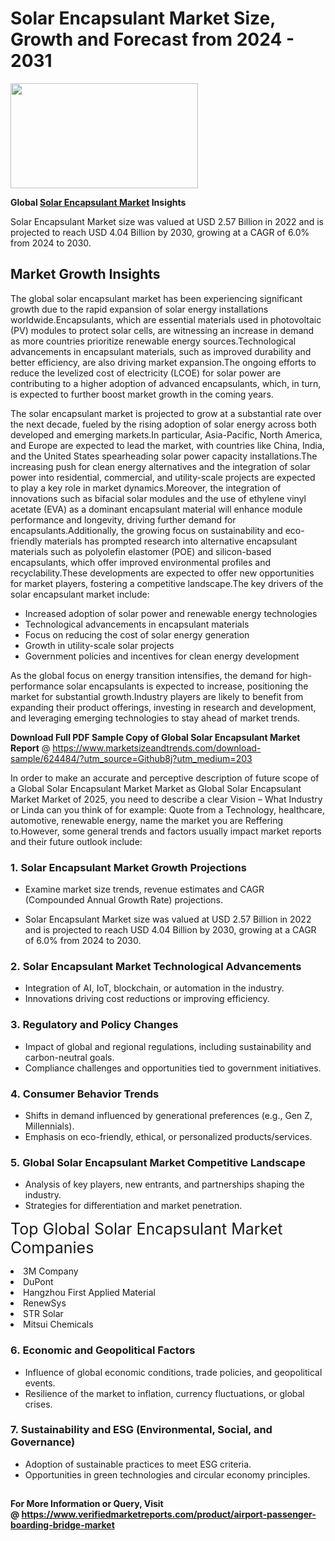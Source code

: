 <H1>Solar Encapsulant Market Size, Growth and Forecast from 2024 - 2031</H1><img class="aligncenter size-medium wp-image-584254" src="https://thirdeyenews.in/wp-content/uploads/2024/09/Global-Market-Research-300x168.jpeg" alt="" width="300" height="168" /><p><strong>Global&nbsp;<a href="https://www.marketsizeandtrends.com/download-sample/624484/?utm_source=Github8j?utm_medium=203">Solar Encapsulant Market</a> Insights</strong></p><p>Solar Encapsulant Market size was valued at USD 2.57 Billion in 2022 and is projected to reach USD 4.04 Billion by 2030, growing at a CAGR of 6.0% from 2024 to 2030.</p><p><h2>Market Growth Insights</h2> <p>The global solar encapsulant market has been experiencing significant growth due to the rapid expansion of solar energy installations worldwide.Encapsulants, which are essential materials used in photovoltaic (PV) modules to protect solar cells, are witnessing an increase in demand as more countries prioritize renewable energy sources.Technological advancements in encapsulant materials, such as improved durability and better efficiency, are also driving market expansion.The ongoing efforts to reduce the levelized cost of electricity (LCOE) for solar power are contributing to a higher adoption of advanced encapsulants, which, in turn, is expected to further boost market growth in the coming years.</p> <p>The solar encapsulant market is projected to grow at a substantial rate over the next decade, fueled by the rising adoption of solar energy across both developed and emerging markets.In particular, Asia-Pacific, North America, and Europe are expected to lead the market, with countries like China, India, and the United States spearheading solar power capacity installations.The increasing push for clean energy alternatives and the integration of solar power into residential, commercial, and utility-scale projects are expected to play a key role in market dynamics.Moreover, the integration of innovations such as bifacial solar modules and the use of ethylene vinyl acetate (EVA) as a dominant encapsulant material will enhance module performance and longevity, driving further demand for encapsulants.Additionally, the growing focus on sustainability and eco-friendly materials has prompted research into alternative encapsulant materials such as polyolefin elastomer (POE) and silicon-based encapsulants, which offer improved environmental profiles and recyclability.These developments are expected to offer new opportunities for market players, fostering a competitive landscape.The key drivers of the solar encapsulant market include: <ul> <li>Increased adoption of solar power and renewable energy technologies</li> <li>Technological advancements in encapsulant materials</li> <li>Focus on reducing the cost of solar energy generation</li> <li>Growth in utility-scale solar projects</li> <li>Government policies and incentives for clean energy development</li> </ul> <p>As the global focus on energy transition intensifies, the demand for high-performance solar encapsulants is expected to increase, positioning the market for substantial growth.Industry players are likely to benefit from expanding their product offerings, investing in research and development, and leveraging emerging technologies to stay ahead of market trends.</p> <p><span class=""><strong>Download Full PDF Sample Copy of Global Solar Encapsulant Market Report</strong> @ <a href="https://www.marketsizeandtrends.com/download-sample/624484/?utm_source=Github8j?utm_medium=203" target="_blank">https://www.marketsizeandtrends.com/download-sample/624484/?utm_source=Github8j?utm_medium=203</a></span></p><p>In order to make an accurate and perceptive description of future scope of a Global&nbsp;Solar Encapsulant Market Market as Global&nbsp;Solar Encapsulant Market Market of 2025, you need to describe a clear Vision &ndash; What Industry or Linda can you think of for example: Quote from a Technology, healthcare, automotive, renewable energy, name the market you are Reffering to.However, some general trends and factors usually impact market reports and their future outlook include:</p><h3>1.&nbsp;<strong>Solar Encapsulant Market Growth Projections</strong></h3><ul><li>Examine market size trends, revenue estimates and CAGR (Compounded Annual Growth Rate) projections.</li><li><p>Solar Encapsulant Market size was valued at USD 2.57 Billion in 2022 and is projected to reach USD 4.04 Billion by 2030, growing at a CAGR of 6.0% from 2024 to 2030.</p></li></ul><h3>2.&nbsp;<strong>Solar Encapsulant Market Technological Advancements</strong></h3><ul><li>Integration of AI, IoT, blockchain, or automation in the industry.</li><li>Innovations driving cost reductions or improving efficiency.</li></ul><h3>3.&nbsp;<strong>Regulatory and Policy Changes</strong></h3><ul><li>Impact of global and regional regulations, including sustainability and carbon-neutral goals.</li><li>Compliance challenges and opportunities tied to government initiatives.</li></ul><h3>4.&nbsp;<strong>Consumer Behavior Trends</strong></h3><ul><li>Shifts in demand influenced by generational preferences (e.g., Gen Z, Millennials).</li><li>Emphasis on eco-friendly, ethical, or personalized products/services.</li></ul><h3>5.&nbsp;<strong>Global Solar Encapsulant Market Competitive Landscape</strong></h3><ul><li>Analysis of key players, new entrants, and partnerships shaping the industry.</li><li>Strategies for differentiation and market penetration.</li></ul><p data-pm-slice="1 1 []"><span style="color: inherit; font-family: inherit; font-size: 25px;">Top Global Solar Encapsulant Market Companies</span></p><div class="" data-test-id=""><p><li>3M Company</li><li> DuPont</li><li> Hangzhou First Applied Material</li><li> RenewSys</li><li> STR Solar</li><li> Mitsui Chemicals</li></p></div><h3>6.&nbsp;<strong>Economic and Geopolitical Factors</strong></h3><ul><li>Influence of global economic conditions, trade policies, and geopolitical events.</li><li>Resilience of the market to inflation, currency fluctuations, or global crises.</li></ul><h3>7.&nbsp;<strong>Sustainability and ESG (Environmental, Social, and Governance)</strong></h3><ul><li>Adoption of sustainable practices to meet ESG criteria.</li><li>Opportunities in green technologies and circular economy principles.</li></ul><h2><strong style="font-size: 14px;">For More Information or Query, Visit @&nbsp;</strong><a style="background-color: #ffffff; font-size: 14px;" href="https://www.marketsizeandtrends.com/report/solar-encapsulant-market/" target="_blank">https://www.verifiedmarketreports.com/product/airport-passenger-boarding-bridge-market</a></h2>